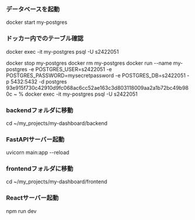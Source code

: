 ### データベースを起動
docker start my-postgres

### ドッカー内でのテーブル確認
docker exec -it my-postgres psql -U s2422051

docker stop my-postgres
docker rm my-postgres
docker run --name my-postgres -e POSTGRES_USER=s2422051 -e POSTGRES_PASSWORD=mysecretpassword -e POSTGRES_DB=s2422051 -p 5432:5432 -d postgres
93e915f730c42910d9fc068ac6cc52ae163c3d803118009aa2a1b72bc49b980c
~ % docker exec -it my-postgres psql -U s2422051





### backendフォルダに移動
cd ~/my_projects/my-dashboard/backend

### FastAPIサーバー起動
uvicorn main:app --reload


### frontendフォルダに移動
cd ~/my_projects/my-dashboard/frontend

### Reactサーバー起動
npm run dev